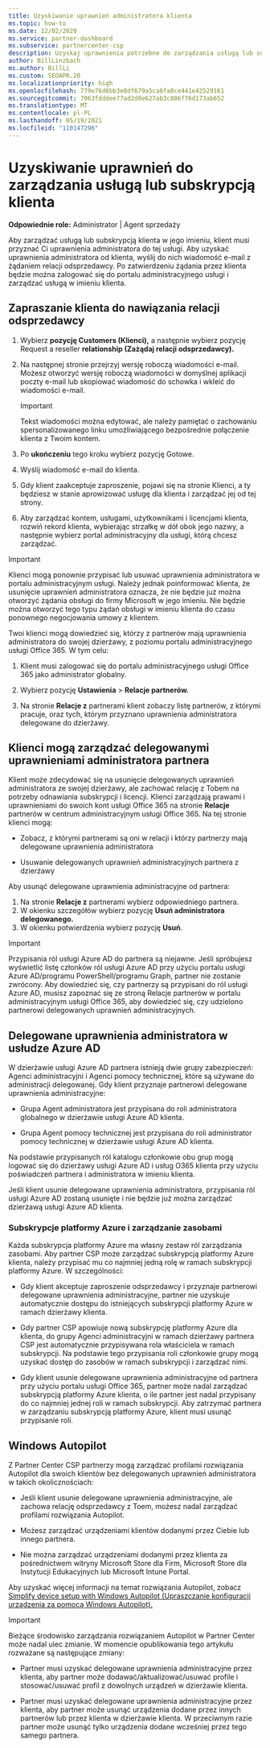 ```yaml
---
title: Uzyskiwanie uprawnień administratora klienta
ms.topic: how-to
ms.date: 12/02/2020
ms.service: partner-dashboard
ms.subservice: partnercenter-csp
description: Uzyskaj uprawnienia potrzebne do zarządzania usługą lub subskrypcją klienta w jego imieniu. Dowiedz się, w jaki sposób uprawnienia są udzielane, odwoływały się i zarządzane.
author: BillLinzbach
ms.author: BillLi
ms.custom: SEOAPR.20
ms.localizationpriority: high
ms.openlocfilehash: 779e76d6bb3e8df679a5ca6fa8ce441e42529161
ms.sourcegitcommit: 7063fdddee77ad2d8e627ab3c806f76d173ab652
ms.translationtype: MT
ms.contentlocale: pl-PL
ms.lasthandoff: 05/19/2021
ms.locfileid: "110147296"
---
```

# <a name="obtain-permissions-to-manage-a-customers-service-or-subscription"></a>Uzyskiwanie uprawnień do zarządzania usługą lub subskrypcją klienta

**Odpowiednie role:** Administrator | Agent sprzedaży

Aby zarządzać usługą lub subskrypcją klienta w jego imieniu, klient musi przyznać Ci uprawnienia administratora do tej usługi. Aby uzyskać uprawnienia administratora od klienta, wyślij do nich wiadomość e-mail z żądaniem relacji odsprzedawcy. Po zatwierdzeniu żądania przez klienta będzie można zalogować się do portalu administracyjnego usługi i zarządzać usługą w imieniu klienta. 

## <a name="invite-a-customer-to-establish-a-reseller-relationship-with-you"></a>Zapraszanie klienta do nawiązania relacji odsprzedawcy

1.  Wybierz **pozycję Customers (Klienci),** a następnie wybierz pozycję Request a reseller **relationship (Zażądaj relacji odsprzedawcy).**

2.  Na następnej stronie przejrzyj wersję roboczą wiadomości e-mail. Możesz otworzyć wersję roboczą wiadomości w domyślnej aplikacji poczty e-mail lub skopiować wiadomość do schowka i wkleić do wiadomości e-mail. 

    >[!IMPORTANT]
    >Tekst wiadomości można edytować, ale należy pamiętać o zachowaniu spersonalizowanego linku umożliwiającego bezpośrednie połączenie klienta z Twoim kontem. 
    
3.  Po **ukończeniu** tego kroku wybierz pozycję Gotowe.

4.  Wyślij wiadomość e-mail do klienta.

5.  Gdy klient zaakceptuje zaproszenie, pojawi się  na stronie Klienci, a ty będziesz w stanie aprowizować usługę dla klienta i zarządzać jej od tej strony.

6.  Aby zarządzać kontem, usługami, użytkownikami i licencjami klienta, rozwiń rekord klienta, wybierając strzałkę w dół obok jego nazwy, a następnie wybierz portal administracyjny dla usługi, którą chcesz zarządzać.

>[!IMPORTANT]  
>Klienci mogą ponownie przypisać lub usuwać uprawnienia administratora w portalu administracyjnym usługi. Należy jednak poinformować klienta, że usunięcie uprawnień administratora oznacza, że nie będzie już można otworzyć żądania obsługi do firmy Microsoft w jego imieniu. Nie będzie można otworzyć tego typu żądań obsługi w imieniu klienta do czasu ponownego negocjowania umowy z klientem.

Twoi klienci mogą dowiedzieć się, którzy z partnerów mają uprawnienia administratora do swojej dzierżawy, z poziomu portalu administracyjnego usługi Office 365. W tym celu:

1. Klient musi zalogować się do portalu administracyjnego usługi Office 365 jako administrator globalny.

2. Wybierz pozycję **Ustawienia**  >  **Relacje partnerów.**

3. Na stronie **Relacje z** partnerami klient zobaczy listę partnerów, z którymi pracuje, oraz tych, którym przyznano uprawnienia administratora delegowane do dzierżawy.

## <a name="customers-can-manage-a-partners-delegated-admin-privileges"></a>Klienci mogą zarządzać delegowanymi uprawnieniami administratora partnera 

Klient może zdecydować się na usunięcie delegowanych uprawnień administratora ze swojej dzierżawy, ale zachować relację z Tobem na potrzeby odnawiania subskrypcji i licencji. Klienci zarządzają prawami i uprawnieniami do swoich kont usługi Office 365 na stronie **Relacje** partnerów w centrum administracyjnym usługi Office 365. Na tej stronie klienci mogą:

- Zobacz, z którymi partnerami są oni w relacji i którzy partnerzy mają delegowane uprawnienia administratora

- Usuwanie delegowanych uprawnień administracyjnych partnera z dzierżawy

Aby usunąć delegowane uprawnienia administracyjne od partnera:

1. Na stronie **Relacje z** partnerami wybierz odpowiedniego partnera.
2. W okienku szczegółów wybierz pozycję **Usuń administratora delegowanego.**
3. W okienku potwierdzenia wybierz pozycję **Usuń**.

>[!IMPORTANT]  
>Przypisania ról usługi Azure AD do partnera są niejawne. Jeśli spróbujesz wyświetlić listę członków ról usługi Azure AD przy użyciu portalu usługi Azure AD/programu PowerShell/programu Graph, partner nie zostanie zwrócony. Aby dowiedzieć się, czy partnerzy są przypisani do ról usługi Azure AD, musisz zapoznać się ze stroną Relacje partnerów w portalu administracyjnym usługi Office 365, aby dowiedzieć się, czy udzielono partnerowi delegowanych uprawnień administracyjnych.

## <a name="delegated-admin-privileges-in-azure-ad"></a>Delegowane uprawnienia administratora w usłudze Azure AD 

W dzierżawie usługi Azure AD partnera istnieją dwie grupy zabezpieczeń: Agenci administracyjni i Agenci pomocy technicznej, które są używane do administracji delegowanej. Gdy klient przyznaje partnerowi delegowane uprawnienia administracyjne:

- Grupa Agent administratora jest przypisana do roli administratora globalnego w dzierżawie usługi Azure AD klienta.

- Grupa Agent pomocy technicznej jest przypisana do roli administrator pomocy technicznej w dzierżawie usługi Azure AD klienta.

Na podstawie przypisanych ról katalogu członkowie obu grup mogą logować się do dzierżawy usługi Azure AD i usług O365 klienta przy użyciu poświadczeń partnera i administratora w imieniu klienta.

Jeśli klient usunie delegowane uprawnienia administratora, przypisania ról usługi Azure AD zostaną usunięte i nie będzie już można zarządzać dzierżawą usługi Azure AD klienta.

### <a name="azure-subscriptions-and-resource-management"></a>Subskrypcje platformy Azure i zarządzanie zasobami

Każda subskrypcja platformy Azure ma własny zestaw ról zarządzania zasobami. Aby partner CSP może zarządzać subskrypcją platformy Azure klienta, należy przypisać mu co najmniej jedną rolę w ramach subskrypcji platformy Azure. W szczególności:

- Gdy klient akceptuje zaproszenie odsprzedawcy i przyznaje partnerowi delegowane uprawnienia administracyjne, partner nie uzyskuje automatycznie dostępu do istniejących subskrypcji platformy Azure w ramach dzierżawy klienta.

- Gdy partner CSP apowiuje nową subskrypcję platformy Azure dla klienta, do grupy Agenci administracyjni w ramach dzierżawy partnera CSP jest automatycznie przypisywana rola właściciela w ramach subskrypcji. Na podstawie tego przypisania roli członkowie grupy mogą uzyskać dostęp do zasobów w ramach subskrypcji i zarządzać nimi.

- Gdy klient usunie delegowane uprawnienia administracyjne od partnera przy użyciu portalu usługi Office 365, partner może nadal zarządzać subskrypcją platformy Azure klienta, o ile partner jest nadal przypisany do co najmniej jednej roli w ramach subskrypcji. Aby zatrzymać partnera w zarządzaniu subskrypcją platformy Azure, klient musi usunąć przypisanie roli.

## <a name="windows-autopilot"></a>Windows Autopilot

Z Partner Center CSP partnerzy mogą zarządzać profilami rozwiązania Autopilot dla swoich klientów bez delegowanych uprawnień administratora w takich okolicznościach: 

- Jeśli klient usunie delegowane uprawnienia administracyjne, ale zachowa relację odsprzedawcy z Toem, możesz nadal zarządzać profilami rozwiązania Autopilot.

- Możesz zarządzać urządzeniami klientów dodanymi przez Ciebie lub innego partnera. 

- Nie można zarządzać urządzeniami dodanymi przez klienta za pośrednictwem witryny Microsoft Store dla Firm, Microsoft Store dla Instytucji Edukacyjnych lub Microsoft Intune Portal.

Aby uzyskać więcej informacji na temat rozwiązania Autopilot, zobacz [Simplify device setup with Windows Autopilot (Upraszczanie konfiguracji urządzenia za pomocą Windows Autopilot).](autopilot.md)

>[!IMPORTANT]  
>Bieżące środowisko zarządzania rozwiązaniem Autopilot w Partner Center może nadal ulec zmianie. W momencie opublikowania tego artykułu rozważane są następujące zmiany:

- Partner musi uzyskać delegowane uprawnienia administracyjne przez klienta, aby partner może dodawać/aktualizować/usuwać profile i stosować/usuwać profil z dowolnych urządzeń w dzierżawie klienta.

- Partner musi uzyskać delegowane uprawnienia administracyjne przez klienta, aby partner może usunąć urządzenia dodane przez innych partnerów lub przez klienta w dzierżawie klienta. W przeciwnym razie partner może usunąć tylko urządzenia dodane wcześniej przez tego samego partnera.
